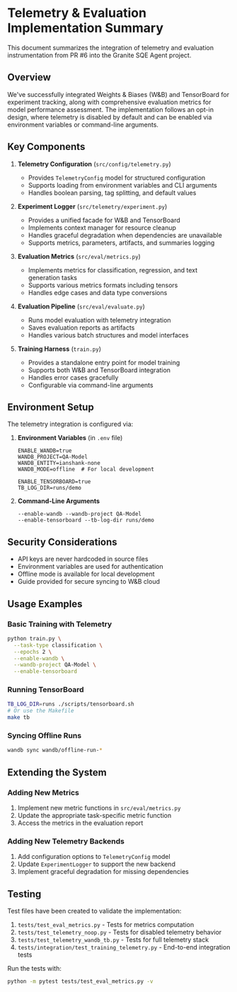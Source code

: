 # Telemetry & Evaluation Implementation Summary

This document summarizes the integration of telemetry and evaluation instrumentation from PR #6 into the Granite SQE Agent project.

## Overview

We've successfully integrated Weights & Biases (W&B) and TensorBoard for experiment tracking, along with comprehensive evaluation metrics for model performance assessment. The implementation follows an opt-in design, where telemetry is disabled by default and can be enabled via environment variables or command-line arguments.

## Key Components

1. **Telemetry Configuration** (`src/config/telemetry.py`)
   - Provides `TelemetryConfig` model for structured configuration
   - Supports loading from environment variables and CLI arguments
   - Handles boolean parsing, tag splitting, and default values

2. **Experiment Logger** (`src/telemetry/experiment.py`)
   - Provides a unified facade for W&B and TensorBoard
   - Implements context manager for resource cleanup
   - Handles graceful degradation when dependencies are unavailable
   - Supports metrics, parameters, artifacts, and summaries logging

3. **Evaluation Metrics** (`src/eval/metrics.py`)
   - Implements metrics for classification, regression, and text generation tasks
   - Supports various metrics formats including tensors
   - Handles edge cases and data type conversions

4. **Evaluation Pipeline** (`src/eval/evaluate.py`)
   - Runs model evaluation with telemetry integration
   - Saves evaluation reports as artifacts
   - Handles various batch structures and model interfaces

5. **Training Harness** (`train.py`)
   - Provides a standalone entry point for model training
   - Supports both W&B and TensorBoard integration
   - Handles error cases gracefully
   - Configurable via command-line arguments

## Environment Setup

The telemetry integration is configured via:

1. **Environment Variables** (in `.env` file)
   ```
   ENABLE_WANDB=true
   WANDB_PROJECT=QA-Model
   WANDB_ENTITY=ianshank-none
   WANDB_MODE=offline  # For local development
   
   ENABLE_TENSORBOARD=true
   TB_LOG_DIR=runs/demo
   ```

2. **Command-Line Arguments**
   ```
   --enable-wandb --wandb-project QA-Model
   --enable-tensorboard --tb-log-dir runs/demo
   ```

## Security Considerations

- API keys are never hardcoded in source files
- Environment variables are used for authentication
- Offline mode is available for local development
- Guide provided for secure syncing to W&B cloud

## Usage Examples

### Basic Training with Telemetry

```bash
python train.py \
  --task-type classification \
  --epochs 2 \
  --enable-wandb \
  --wandb-project QA-Model \
  --enable-tensorboard
```

### Running TensorBoard

```bash
TB_LOG_DIR=runs ./scripts/tensorboard.sh
# Or use the Makefile
make tb
```

### Syncing Offline Runs

```bash
wandb sync wandb/offline-run-*
```

## Extending the System

### Adding New Metrics

1. Implement new metric functions in `src/eval/metrics.py`
2. Update the appropriate task-specific metric function
3. Access the metrics in the evaluation report

### Adding New Telemetry Backends

1. Add configuration options to `TelemetryConfig` model
2. Update `ExperimentLogger` to support the new backend
3. Implement graceful degradation for missing dependencies

## Testing

Test files have been created to validate the implementation:

1. `tests/test_eval_metrics.py` - Tests for metrics computation
2. `tests/test_telemetry_noop.py` - Tests for disabled telemetry behavior
3. `tests/test_telemetry_wandb_tb.py` - Tests for full telemetry stack
4. `tests/integration/test_training_telemetry.py` - End-to-end integration tests

Run the tests with:
```bash
python -m pytest tests/test_eval_metrics.py -v
```
